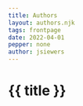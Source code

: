 ```yaml
---
title: Authors
layout: authors.njk
tags: frontpage
date: 2022-04-01
pepper: none
author: jsiewers
---
```


# {{ title }}